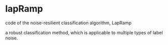 # lapRamp

code of the noise-resilient classification algorithm, LapRamp

a  robust classification method, which is applicable to multiple types of label noise. 
